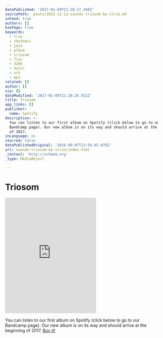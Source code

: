 ```yaml
---
datePublished: '2017-01-09T21:28:27.448Z'
sourcePath: _posts/2015-12-22-sounds-triosom-by-itrio.md
inFeed: true
authors: []
hasPage: true
keywords:
  - trio
  - rhythmic
  - jazz
  - album
  - triosom
  - flac
  - 320k
  - music
  - sch
  - mp3
related: []
author: []
via: {}
dateModified: '2017-01-09T21:28:26.932Z'
title: Triosom
app_links: []
publisher:
  name: Spotify
description: >-
  You can listen to our first album on Spotify (click below to go to our
  Bandcamp page). Our new album is on its way and should arrive at the beginning
  of 2017.
inLanguage: en
starred: false
datePublishedOriginal: '2016-09-07T12:56:45.076Z'
url: sounds-triosom-by-itrio/index.html
_context: 'http://schema.org'
_type: MediaObject

---
```

# Triosom

<iframe src="https://cdn.embedly.com/widgets/media.html?src=https%3A%2F%2Fembed.spotify.com%2F%3Furi%3Dspotify%3Aalbum%3A3X6qLP53RyZTpvheM3x2T0&amp;url=https%3A%2F%2Fopen.spotify.com%2Falbum%2F3X6qLP53RyZTpvheM3x2T0&amp;image=https%3A%2F%2Fi.scdn.co%2Fimage%2Fe4cd329c693b517c13416cc98c83c03dc92107b8&amp;key=b7d04c9b404c499eba89ee7072e1c4f7&amp;type=text%2Fhtml&amp;schema=spotify" width="300" height="380" scrolling="no" frameborder="0" allowfullscreen="" style=""></iframe>

You can listen to our first album on Spotify (click below to go to our Bandcamp page). Our new album is on its way and should arrive at the beginning of 2017\.
[Buy it!][0]

[0]: http://music.itrio.ch/